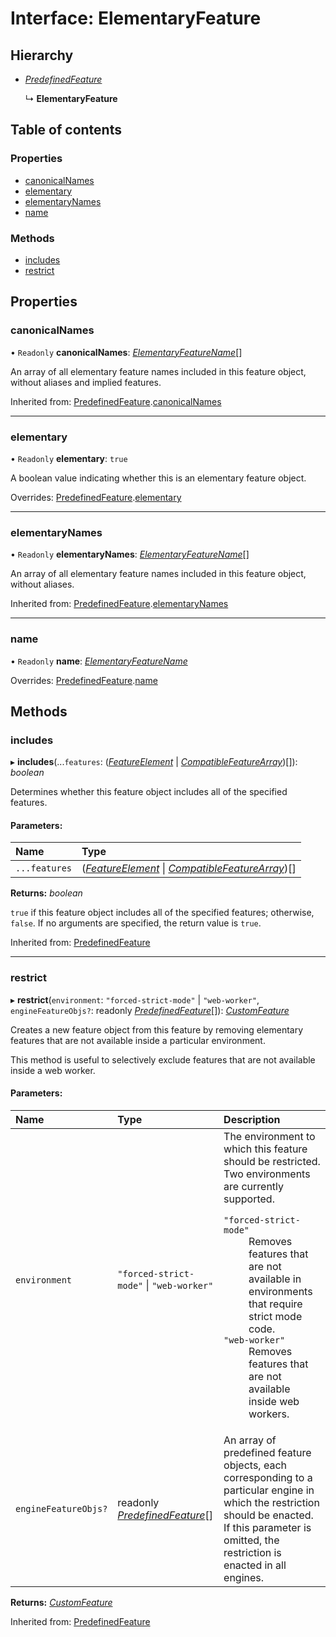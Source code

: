 # Interface: ElementaryFeature

## Hierarchy

* [*PredefinedFeature*](predefinedfeature.md)

  ↳ **ElementaryFeature**

## Table of contents

### Properties

- [canonicalNames](elementaryfeature.md#canonicalnames)
- [elementary](elementaryfeature.md#elementary)
- [elementaryNames](elementaryfeature.md#elementarynames)
- [name](elementaryfeature.md#name)

### Methods

- [includes](elementaryfeature.md#includes)
- [restrict](elementaryfeature.md#restrict)

## Properties

### canonicalNames

• `Readonly` **canonicalNames**: [*ElementaryFeatureName*](../README.md#elementaryfeaturename)[]

An array of all elementary feature names included in this feature object, without aliases and
implied features.

Inherited from: [PredefinedFeature](predefinedfeature.md).[canonicalNames](predefinedfeature.md#canonicalnames)

___

### elementary

• `Readonly` **elementary**: ``true``

A boolean value indicating whether this is an elementary feature object.

Overrides: [PredefinedFeature](predefinedfeature.md).[elementary](predefinedfeature.md#elementary)

___

### elementaryNames

• `Readonly` **elementaryNames**: [*ElementaryFeatureName*](../README.md#elementaryfeaturename)[]

An array of all elementary feature names included in this feature object, without aliases.

Inherited from: [PredefinedFeature](predefinedfeature.md).[elementaryNames](predefinedfeature.md#elementarynames)

___

### name

• `Readonly` **name**: [*ElementaryFeatureName*](../README.md#elementaryfeaturename)

Overrides: [PredefinedFeature](predefinedfeature.md).[name](predefinedfeature.md#name)

## Methods

### includes

▸ **includes**(...`features`: ([*FeatureElement*](../README.md#featureelement) \| [*CompatibleFeatureArray*](../README.md#compatiblefeaturearray))[]): *boolean*

Determines whether this feature object includes all of the specified features.

#### Parameters:

| Name | Type |
| :------ | :------ |
| `...features` | ([*FeatureElement*](../README.md#featureelement) \| [*CompatibleFeatureArray*](../README.md#compatiblefeaturearray))[] |

**Returns:** *boolean*

`true` if this feature object includes all of the specified features; otherwise, `false`.
If no arguments are specified, the return value is `true`.

Inherited from: [PredefinedFeature](predefinedfeature.md)

___

### restrict

▸ **restrict**(`environment`: ``"forced-strict-mode"`` \| ``"web-worker"``, `engineFeatureObjs?`: readonly [*PredefinedFeature*](predefinedfeature.md)[]): [*CustomFeature*](customfeature.md)

Creates a new feature object from this feature by removing elementary features that are not
available inside a particular environment.

This method is useful to selectively exclude features that are not available inside a web
worker.

#### Parameters:

| Name | Type | Description |
| :------ | :------ | :------ |
| `environment` | ``"forced-strict-mode"`` \| ``"web-worker"`` | The environment to which this feature should be restricted. Two environments are currently supported.  <dl>  <dt><code>"forced-strict-mode"</code></dt> <dd> Removes features that are not available in environments that require strict mode code. </dd>  <dt><code>"web-worker"</code></dt> <dd>Removes features that are not available inside web workers.</dd>  </dl> |
| `engineFeatureObjs?` | readonly [*PredefinedFeature*](predefinedfeature.md)[] | An array of predefined feature objects, each corresponding to a particular engine in which the restriction should be enacted. If this parameter is omitted, the restriction is enacted in all engines. |

**Returns:** [*CustomFeature*](customfeature.md)

Inherited from: [PredefinedFeature](predefinedfeature.md)

